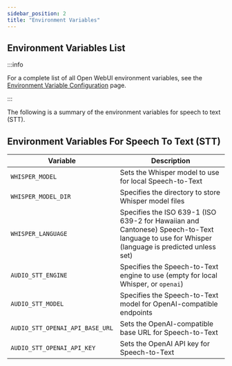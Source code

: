 ```yaml
---
sidebar_position: 2
title: "Environment Variables"
---
```


## Environment Variables List

:::info

For a complete list of all Open WebUI environment variables, see the [Environment Variable Configuration](https://docs.openwebui.com/getting-started/env-configuration) page.

:::

The following is a summary of the environment variables for speech to text (STT).

## Environment Variables For Speech To Text (STT)

| Variable | Description |
|----------|-------------|
| `WHISPER_MODEL` | Sets the Whisper model to use for local Speech-to-Text |
| `WHISPER_MODEL_DIR` | Specifies the directory to store Whisper model files |
| `WHISPER_LANGUAGE` | Specifies the ISO 639-1 (ISO 639-2 for Hawaiian and Cantonese) Speech-to-Text language to use for Whisper (language is predicted unless set) |
| `AUDIO_STT_ENGINE` | Specifies the Speech-to-Text engine to use (empty for local Whisper, or `openai`) |
| `AUDIO_STT_MODEL` | Specifies the Speech-to-Text model for OpenAI-compatible endpoints |
| `AUDIO_STT_OPENAI_API_BASE_URL` | Sets the OpenAI-compatible base URL for Speech-to-Text |
| `AUDIO_STT_OPENAI_API_KEY` | Sets the OpenAI API key for Speech-to-Text |
